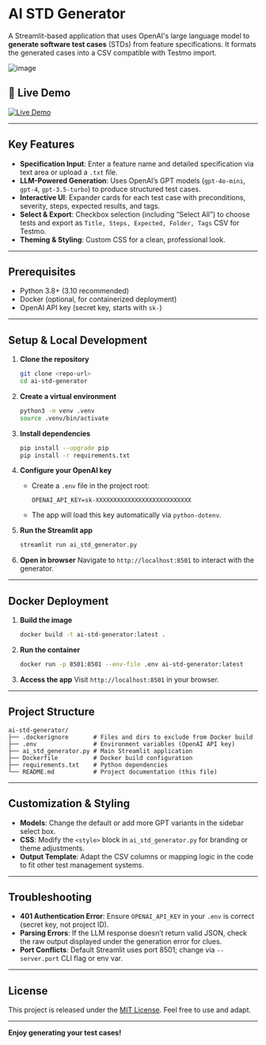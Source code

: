 # AI STD Generator

A Streamlit-based application that uses OpenAI's large language model 
to **generate software test cases** (STDs) from feature specifications. 
It formats the generated cases into a CSV compatible with Testmo import.

![image](https://github.com/user-attachments/assets/e6ac8f72-0db3-4ae5-bae7-d130bd9810f1)


## 🔗 Live Demo

[![Live Demo](https://img.shields.io/badge/Live-Demo-blue?style=for-the-badge)](https://ai-std-generator.onrender.com/)


---

## Key Features

- **Specification Input**: Enter a feature name and detailed specification via text area or upload a `.txt` file.
- **LLM-Powered Generation**: Uses OpenAI’s GPT models (`gpt-4o-mini`, `gpt-4`, `gpt-3.5-turbo`) to produce structured test cases.
- **Interactive UI**: Expander cards for each test case with preconditions, severity, steps, expected results, and tags.
- **Select & Export**: Checkbox selection (including “Select All”) to choose tests and export as `Title, Steps, Expected, Folder, Tags` CSV for Testmo.
- **Theming & Styling**: Custom CSS for a clean, professional look.

---

## Prerequisites

- Python 3.8+ (3.10 recommended)
- Docker (optional, for containerized deployment)
- OpenAI API key (secret key, starts with `sk-`)

---

## Setup & Local Development

1. **Clone the repository**
   ```bash
   git clone <repo-url>
   cd ai-std-generator
   ```

2. **Create a virtual environment**
   ```bash
   python3 -m venv .venv
   source .venv/bin/activate
   ```

3. **Install dependencies**
   ```bash
   pip install --upgrade pip
   pip install -r requirements.txt
   ```

4. **Configure your OpenAI key**
   - Create a `.env` file in the project root:
     ```dotenv
     OPENAI_API_KEY=sk-XXXXXXXXXXXXXXXXXXXXXXXXXXX
     ```
   - The app will load this key automatically via `python-dotenv`.

5. **Run the Streamlit app**
   ```bash
   streamlit run ai_std_generator.py
   ```

6. **Open in browser**
   Navigate to `http://localhost:8501` to interact with the generator.

---

## Docker Deployment

1. **Build the image**
   ```bash
   docker build -t ai-std-generator:latest .
   ```

2. **Run the container**
   ```bash
   docker run -p 8501:8501 --env-file .env ai-std-generator:latest
   ```

3. **Access the app**
   Visit `http://localhost:8501` in your browser.

---

## Project Structure

```
ai-std-generator/
├── .dockerignore       # Files and dirs to exclude from Docker build
├── .env                # Environment variables (OpenAI API key)
├── ai_std_generator.py # Main Streamlit application
├── Dockerfile          # Docker build configuration
├── requirements.txt    # Python dependencies
└── README.md           # Project documentation (this file)
```

---

## Customization & Styling

- **Models**: Change the default or add more GPT variants in the sidebar select box.
- **CSS**: Modify the `<style>` block in `ai_std_generator.py` for branding or theme adjustments.
- **Output Template**: Adapt the CSV columns or mapping logic in the code to fit other test management systems.

---

## Troubleshooting

- **401 Authentication Error**: Ensure `OPENAI_API_KEY` in your `.env` is correct (secret key, not project ID).
- **Parsing Errors**: If the LLM response doesn’t return valid JSON, check the raw output displayed under the generation error for clues.
- **Port Conflicts**: Default Streamlit uses port 8501; change via `--server.port` CLI flag or env var.

---

## License

This project is released under the [MIT License](LICENSE). Feel free to use and adapt.

---

**Enjoy generating your test cases!**
